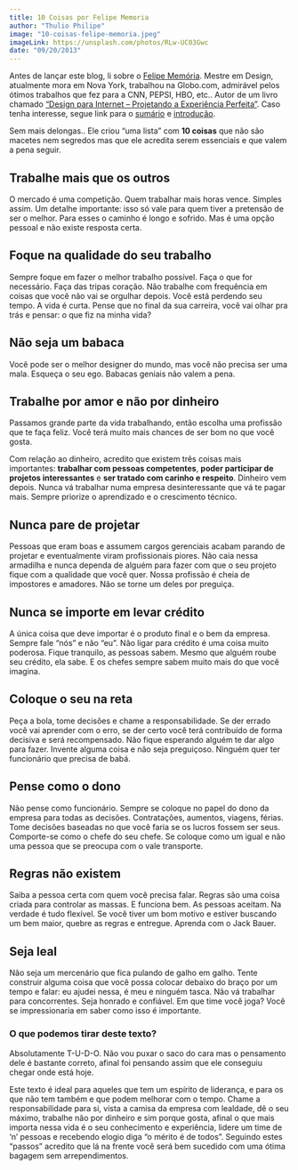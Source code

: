 ```yaml
---
title: 10 Coisas por Felipe Memoria
author: "Thulio Philipe"
image: "10-coisas-felipe-memoria.jpeg"
imageLink: https://unsplash.com/photos/RLw-UC03Gwc
date: "09/20/2013"
---
```


Antes de lançar este blog, li sobre o [Felipe Memória](http://www.fmemoria.com/). Mestre em Design, atualmente mora em Nova York, trabalhou na Globo.com, admirável pelos ótimos trabalhos que fez para a CNN, PEPSI, HBO, etc.. Autor de um livro chamado [“Design para Internet – Projetando a Experiência Perfeita”](http://www.buscape.com.br/design-para-a-internet-felipe-memoria-8535218769.html#precos). Caso tenha interesse, segue link para o [sumário](http://www.experienciaperfeita.org/portal/images/sumario_design_para_a_internet.pdf) e [introdução](www.experienciaperfeita.org/portal/images/introducao_design_para_a_internet.pdf).

Sem mais delongas.. Ele criou “uma lista” com **10 coisas** que não são macetes nem segredos mas que ele acredita serem essenciais e que valem a pena seguir.

## Trabalhe mais que os outros

O mercado é uma competição. Quem trabalhar mais horas vence. Simples assim. Um detalhe importante: isso só vale para quem tiver a pretensão de ser o melhor. Para esses o caminho é longo e sofrido. Mas é uma opção pessoal e não existe resposta certa.

## Foque na qualidade do seu trabalho

Sempre foque em fazer o melhor trabalho possível. Faça o que for necessário. Faça das tripas coração. Não trabalhe com frequência em coisas que você não vai se orgulhar depois. Você está perdendo seu tempo. A vida é curta. Pense que no final da sua carreira, você vai olhar pra trás e pensar: o que fiz na minha vida?

## Não seja um babaca

Você pode ser o melhor designer do mundo, mas você não precisa ser uma mala. Esqueça o seu ego. Babacas geniais não valem a pena.

## Trabalhe por amor e não por dinheiro

Passamos grande parte da vida trabalhando, então escolha uma profissão que te faça feliz.
Você terá muito mais chances de ser bom no que você gosta.

Com relação ao dinheiro, acredito que existem três coisas mais importantes: **trabalhar com pessoas competentes**, **poder participar de projetos interessantes** e **ser tratado com carinho e respeito**. Dinheiro vem depois. Nunca vá trabalhar numa empresa desinteressante que vá te pagar mais. Sempre priorize o aprendizado e o crescimento técnico.

## Nunca pare de projetar

Pessoas que eram boas e assumem cargos gerenciais acabam parando de projetar e eventualmente viram profissionais piores. Não caia nessa armadilha e nunca dependa de alguém para fazer com que o seu projeto fique com a qualidade que você quer. Nossa profissão é cheia de impostores e amadores. Não se torne um deles por preguiça.

## Nunca se importe em levar crédito

A única coisa que deve importar é o produto final e o bem da empresa. Sempre fale “nós” e não “eu”. Não ligar para crédito é uma coisa muito poderosa. Fique tranquilo, as pessoas sabem. Mesmo que alguém roube seu crédito, ela sabe. E os chefes sempre sabem muito mais do que você imagina.

## Coloque o seu na reta

Peça a bola, tome decisões e chame a responsabilidade. Se der errado você vai aprender com o erro, se der certo você terá contribuído de forma decisiva e será recompensado. Não fique esperando alguém te dar algo para fazer. Invente alguma coisa e não seja preguiçoso. Ninguém quer ter funcionário que precisa de babá.

## Pense como o dono

Não pense como funcionário. Sempre se coloque no papel do dono da empresa para todas as decisões. Contratações, aumentos, viagens, férias. Tome decisões baseadas no que você faria se os lucros fossem ser seus. Comporte-se como o chefe do seu chefe. Se coloque como um igual e não uma pessoa que se preocupa com o vale transporte.

## Regras não existem

Saiba a pessoa certa com quem você precisa falar. Regras são uma coisa criada para controlar as massas. E funciona bem. As pessoas aceitam. Na verdade é tudo flexível. Se você tiver um bom motivo e estiver buscando um bem maior, quebre as regras e entregue. Aprenda com o Jack Bauer.

## Seja leal

Não seja um mercenário que fica pulando de galho em galho. Tente construir alguma coisa que você possa colocar debaixo do braço por um tempo e falar: eu ajudei nessa, é meu e ninguém tasca. Não vá trabalhar para concorrentes. Seja honrado e confiável. Em que time você joga? Você se impressionaria em saber como isso é importante.

### O que podemos tirar deste texto?

Absolutamente T-U-D-O. Não vou puxar o saco do cara mas o pensamento dele é bastante correto, afinal foi pensando assim que ele conseguiu chegar onde está hoje.

Este texto é ideal para aqueles que tem um espírito de liderança, e para os que não tem também e que podem melhorar com o tempo. Chame a responsabilidade para si, vista a camisa da empresa com lealdade, dê o seu máximo, trabalhe não por dinheiro e sim porque gosta, afinal o que mais importa nessa vida é o seu conhecimento e experiência, lidere um time de ‘n’ pessoas e recebendo elogio diga “o mérito é de todos”. Seguindo estes “passos” acredito que lá na frente você será bem sucedido com uma ótima bagagem sem arrependimentos.
